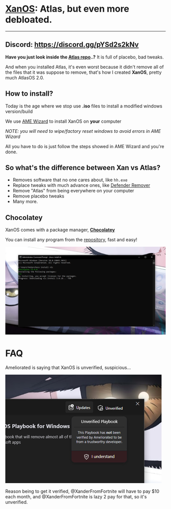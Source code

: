 # [XanOS](https://www.howtopronounce.com/xanos): Atlas, but even more debloated.

---
Discord: https://discord.gg/pYSd2s2kNv
---

**Have you just look inside the [Atlas repo](https://github.com/Atlas-OS/Atlas/)..?**
It is full of placebo, bad tweaks.

And when you installed Atlas, it's even worst because it didn't remove all of the files that it was suppose to remove, that's how I created **XanOS**, pretty much AtlasOS 2.0.

## How to install?
Today is the age where we stop use **.iso** files to install a modified windows version/build

We use [AME Wizard](https://ameliorated.io/) to install XanOS on **your** computer

*NOTE: you will need to wipe/factory reset windows to avoid errors in AME Wizard*

All you have to do is just follow the steps showed in AME Wizard and you're done.

## So what's the difference between Xan vs Atlas?

* Removes software that no one cares about, like `hh.exe`
* Replace tweaks with much advance ones, like [Defender Remover](https://github.com/jbara2002/windows-defender-remover)
* Remove "Atlas" from being everywhere on your computer
* Remove placebo tweaks
* Many more.

## **Chocolatey**
XanOS comes with a package manager, [**Chocolatey**](https://community.chocolatey.org/)

You can install any program from the [repository](https://community.chocolatey.org/packages), fast and easy!

![Installing VLC with choco](https://raw.githubusercontent.com/TeamXanOS/Discussions/main/pictures/choco_cmd.jpg)

# FAQ

Ameliorated is saying that XanOS is unverified, suspicious...

![Unverified Playbook](https://raw.githubusercontent.com/TeamXanOS/Discussions/main/pictures/unverified.jpg)

Reason being to get it verified, @XanderFromFortnite will have to pay $10 each month, and @XanderFromFortnite is lazy 2 pay for that, so it's unverified.
